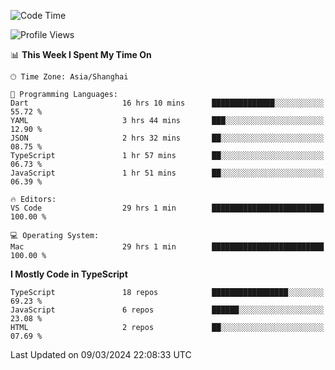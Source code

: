 <!--START_SECTION:waka-->
![Code Time](http://img.shields.io/badge/Code%20Time-5%2C851%20hrs%2055%20mins-blue)

![Profile Views](http://img.shields.io/badge/Profile%20Views-0-blue)

📊 **This Week I Spent My Time On** 

```text
🕑︎ Time Zone: Asia/Shanghai

💬 Programming Languages: 
Dart                     16 hrs 10 mins      ██████████████░░░░░░░░░░░   55.72 % 
YAML                     3 hrs 44 mins       ███░░░░░░░░░░░░░░░░░░░░░░   12.90 % 
JSON                     2 hrs 32 mins       ██░░░░░░░░░░░░░░░░░░░░░░░   08.75 % 
TypeScript               1 hr 57 mins        ██░░░░░░░░░░░░░░░░░░░░░░░   06.73 % 
JavaScript               1 hr 51 mins        ██░░░░░░░░░░░░░░░░░░░░░░░   06.39 % 

🔥 Editors: 
VS Code                  29 hrs 1 min        █████████████████████████   100.00 % 

💻 Operating System: 
Mac                      29 hrs 1 min        █████████████████████████   100.00 % 
```

**I Mostly Code in TypeScript** 

```text
TypeScript               18 repos            █████████████████░░░░░░░░   69.23 % 
JavaScript               6 repos             ██████░░░░░░░░░░░░░░░░░░░   23.08 % 
HTML                     2 repos             ██░░░░░░░░░░░░░░░░░░░░░░░   07.69 % 
```




 Last Updated on 09/03/2024 22:08:33 UTC
<!--END_SECTION:waka-->
